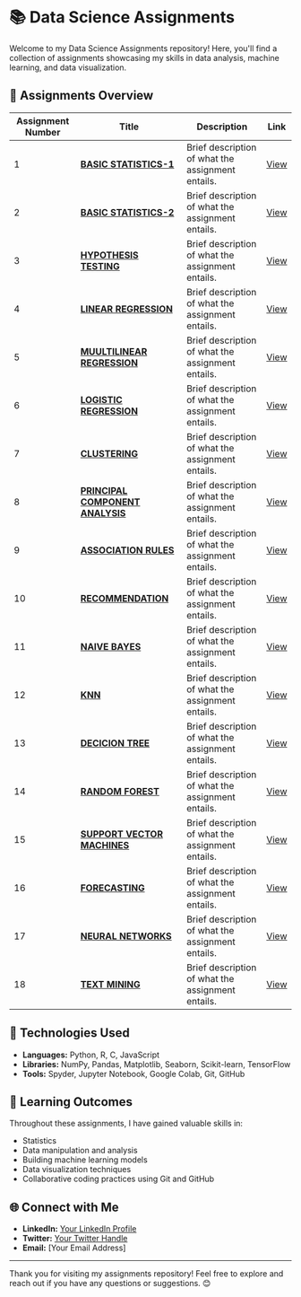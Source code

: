 # 📚 Data Science Assignments

Welcome to my Data Science Assignments repository! Here, you'll find a collection of assignments showcasing my skills in data analysis, machine learning, and data visualization.

## 📑 Assignments Overview

| Assignment Number | Title                        | Description                               | Link                  |
|-------------------|------------------------------|-------------------------------------------|-----------------------|
| 1                 | **[BASIC STATISTICS-1](link)** | Brief description of what the assignment entails. | [View](https://github.com/devarakondakk/Assignments/tree/main/1-BASIC%20STATS)         |
| 2                 | **[BASIC STATISTICS-2](link)** | Brief description of what the assignment entails. | [View](https://github.com/devarakondakk/Assignments/tree/main/2-%20DESC-STATS-%20PROBABILITY)         |
| 3                 | **[HYPOTHESIS TESTING](link)** | Brief description of what the assignment entails. | [View](https://github.com/devarakondakk/Assignments/tree/main/3-HYP-TESTING)         |
| 4                 | **[LINEAR REGRESSION](link)** | Brief description of what the assignment entails. | [View](https://github.com/devarakondakk/Assignments/tree/main/4-LIN-REGRESSION)         |
| 5                 | **[MUULTILINEAR REGRESSION](link)** | Brief description of what the assignment entails. | [View](https://github.com/devarakondakk/Assignments/tree/main/5-MULTILINEAR-REGRESSION)         |
| 6                 | **[LOGISTIC REGRESSION ](link)** | Brief description of what the assignment entails. | [View](https://github.com/devarakondakk/Assignments/tree/main/6-LOGISTIC%20REGRESSION)         |
| 7                 | **[CLUSTERING](link)** | Brief description of what the assignment entails. | [View](https://github.com/devarakondakk/Assignments/tree/main/7-CLUSTERING)         |
| 8                 | **[PRINCIPAL COMPONENT ANALYSIS](link)** | Brief description of what the assignment entails. | [View](https://github.com/devarakondakk/Assignments/tree/main/8-PRINCIPLE-COMPONENT-ANALYSIS)         |
| 9                 | **[ASSOCIATION RULES](link)** | Brief description of what the assignment entails. | [View](https://github.com/devarakondakk/Assignments/tree/main/9-ASSOCIATION-RULES)         |
| 10                | **[RECOMMENDATION](link)** | Brief description of what the assignment entails. | [View](https://github.com/devarakondakk/Assignments/tree/main/10-RECOMENDATION%20SYSTEM)         |
| 11                | **[NAIVE BAYES](link)** | Brief description of what the assignment entails. | [View](https://github.com/devarakondakk/Assignments/tree/main/11-NAIVE-BAYES)         |
| 12                | **[KNN](link)** | Brief description of what the assignment entails. | [View](https://github.com/devarakondakk/Assignments/tree/main/12-KNN)         |
| 13                | **[DECICION TREE](link)** | Brief description of what the assignment entails. | [View](https://github.com/devarakondakk/Assignments/tree/main/13-DECISION%20TREE)         |
| 14                | **[RANDOM FOREST](link)** | Brief description of what the assignment entails. | [View](https://github.com/devarakondakk/Assignments/tree/main/14-RAND-FOREST)         |
| 15                | **[SUPPORT VECTOR MACHINES](link)** | Brief description of what the assignment entails. | [View](https://github.com/devarakondakk/Assignments/tree/main/15-SUPPORT-VECTOR-MACHINES)         |
| 16                | **[FORECASTING](link)** | Brief description of what the assignment entails. | [View](https://github.com/devarakondakk/Assignments/tree/main/16-FORECASTING)         |
| 17                | **[NEURAL NETWORKS](link)** | Brief description of what the assignment entails. | [View](https://github.com/devarakondakk/Assignments/tree/main/17-NEURAL-NETWORKS)         |
| 18                | **[TEXT MINING](link)** | Brief description of what the assignment entails. | [View](https://github.com/devarakondakk/Assignments/tree/main/18-TEXT-MINING)         |
## 🚀 Technologies Used

- **Languages:** Python, R, C, JavaScript
- **Libraries:** NumPy, Pandas, Matplotlib, Seaborn, Scikit-learn, TensorFlow
- **Tools:** Spyder, Jupyter Notebook, Google Colab, Git, GitHub

## 🌱 Learning Outcomes

Throughout these assignments, I have gained valuable skills in:

- Statistics
- Data manipulation and analysis
- Building machine learning models
- Data visualization techniques
- Collaborative coding practices using Git and GitHub

## 🌐 Connect with Me

- **LinkedIn:** [Your LinkedIn Profile](link)
- **Twitter:** [Your Twitter Handle](link)
- **Email:** [Your Email Address]

---

Thank you for visiting my assignments repository! Feel free to explore and reach out if you have any questions or suggestions. 😊
